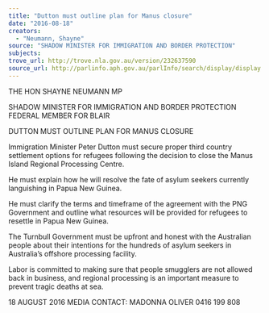 ```yaml
---
title: "Dutton must outline plan for Manus closure"
date: "2016-08-18"
creators:
  - "Neumann, Shayne"
source: "SHADOW MINISTER FOR IMMIGRATION AND BORDER PROTECTION"
subjects:
trove_url: http://trove.nla.gov.au/version/232637590
source_url: http://parlinfo.aph.gov.au/parlInfo/search/display/display.w3p;query=Id%3A%22media/pressrel/4762905%22
---
```


 

 

 THE HON SHAYNE NEUMANN MP 

 SHADOW MINISTER FOR IMMIGRATION AND BORDER PROTECTION  FEDERAL MEMBER FOR BLAIR   

 

 DUTTON MUST OUTLINE PLAN FOR MANUS CLOSURE   

 Immigration Minister Peter Dutton must secure proper third country settlement options  for refugees following the decision to close the Manus Island Regional Processing  Centre. 

 He must explain how he will resolve the fate of asylum seekers currently languishing in  Papua New Guinea. 

 He must clarify the terms and timeframe of the agreement with the PNG Government  and outline what resources will be provided for refugees to resettle in Papua New  Guinea.  

 The Turnbull Government must be upfront and honest with the Australian people about  their intentions for the hundreds of asylum seekers in Australia’s offshore processing  facility. 

 Labor is committed to making sure that people smugglers are not allowed back in  business, and regional processing is an important measure to prevent tragic deaths at  sea. 

 

 18 AUGUST 2016  MEDIA CONTACT: MADONNA OLIVER    0416 199 808   

